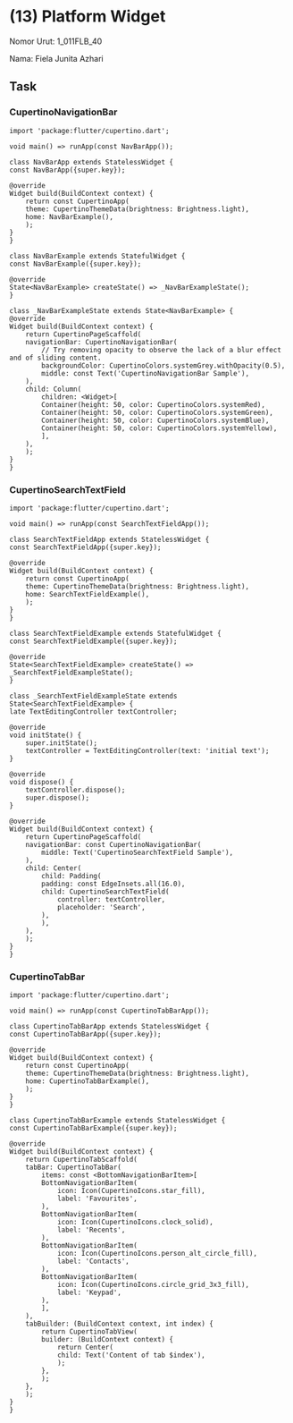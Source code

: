 # (13) Platform Widget
Nomor Urut: 1_011FLB_40

Nama: Fiela Junita Azhari

## Task
### CupertinoNavigationBar
    import 'package:flutter/cupertino.dart';

    void main() => runApp(const NavBarApp());

    class NavBarApp extends StatelessWidget {
    const NavBarApp({super.key});

    @override
    Widget build(BuildContext context) {
        return const CupertinoApp(
        theme: CupertinoThemeData(brightness: Brightness.light),
        home: NavBarExample(),
        );
    }
    }

    class NavBarExample extends StatefulWidget {
    const NavBarExample({super.key});

    @override
    State<NavBarExample> createState() => _NavBarExampleState();
    }

    class _NavBarExampleState extends State<NavBarExample> {
    @override
    Widget build(BuildContext context) {
        return CupertinoPageScaffold(
        navigationBar: CupertinoNavigationBar(
            // Try removing opacity to observe the lack of a blur effect and of sliding content.
            backgroundColor: CupertinoColors.systemGrey.withOpacity(0.5),
            middle: const Text('CupertinoNavigationBar Sample'),
        ),
        child: Column(
            children: <Widget>[
            Container(height: 50, color: CupertinoColors.systemRed),
            Container(height: 50, color: CupertinoColors.systemGreen),
            Container(height: 50, color: CupertinoColors.systemBlue),
            Container(height: 50, color: CupertinoColors.systemYellow),
            ],
        ),
        );
    }
    }
      
### CupertinoSearchTextField
    import 'package:flutter/cupertino.dart';

    void main() => runApp(const SearchTextFieldApp());

    class SearchTextFieldApp extends StatelessWidget {
    const SearchTextFieldApp({super.key});

    @override
    Widget build(BuildContext context) {
        return const CupertinoApp(
        theme: CupertinoThemeData(brightness: Brightness.light),
        home: SearchTextFieldExample(),
        );
    }
    }

    class SearchTextFieldExample extends StatefulWidget {
    const SearchTextFieldExample({super.key});

    @override
    State<SearchTextFieldExample> createState() => _SearchTextFieldExampleState();
    }

    class _SearchTextFieldExampleState extends State<SearchTextFieldExample> {
    late TextEditingController textController;

    @override
    void initState() {
        super.initState();
        textController = TextEditingController(text: 'initial text');
    }

    @override
    void dispose() {
        textController.dispose();
        super.dispose();
    }

    @override
    Widget build(BuildContext context) {
        return CupertinoPageScaffold(
        navigationBar: const CupertinoNavigationBar(
            middle: Text('CupertinoSearchTextField Sample'),
        ),
        child: Center(
            child: Padding(
            padding: const EdgeInsets.all(16.0),
            child: CupertinoSearchTextField(
                controller: textController,
                placeholder: 'Search',
            ),
            ),
        ),
        );
    }
    }

### CupertinoTabBar
    import 'package:flutter/cupertino.dart';

    void main() => runApp(const CupertinoTabBarApp());

    class CupertinoTabBarApp extends StatelessWidget {
    const CupertinoTabBarApp({super.key});

    @override
    Widget build(BuildContext context) {
        return const CupertinoApp(
        theme: CupertinoThemeData(brightness: Brightness.light),
        home: CupertinoTabBarExample(),
        );
    }
    }

    class CupertinoTabBarExample extends StatelessWidget {
    const CupertinoTabBarExample({super.key});

    @override
    Widget build(BuildContext context) {
        return CupertinoTabScaffold(
        tabBar: CupertinoTabBar(
            items: const <BottomNavigationBarItem>[
            BottomNavigationBarItem(
                icon: Icon(CupertinoIcons.star_fill),
                label: 'Favourites',
            ),
            BottomNavigationBarItem(
                icon: Icon(CupertinoIcons.clock_solid),
                label: 'Recents',
            ),
            BottomNavigationBarItem(
                icon: Icon(CupertinoIcons.person_alt_circle_fill),
                label: 'Contacts',
            ),
            BottomNavigationBarItem(
                icon: Icon(CupertinoIcons.circle_grid_3x3_fill),
                label: 'Keypad',
            ),
            ],
        ),
        tabBuilder: (BuildContext context, int index) {
            return CupertinoTabView(
            builder: (BuildContext context) {
                return Center(
                child: Text('Content of tab $index'),
                );
            },
            );
        },
        );
    }
    }
